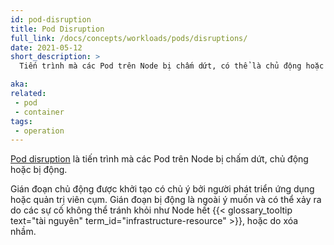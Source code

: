 ```yaml
---
id: pod-disruption
title: Pod Disruption
full_link: /docs/concepts/workloads/pods/disruptions/
date: 2021-05-12
short_description: >
  Tiến trình mà các Pod trên Node bị chấm dứt, có thể là chủ động hoặc bị động.

aka:
related:
 - pod
 - container
tags:
 - operation
---
```


[Pod disruption](/docs/concepts/workloads/pods/disruptions/) là tiến trình mà
các Pod trên Node bị chấm dứt, chủ động hoặc bị động.

<!--more--> 

Gián đoạn chủ động được khởi tạo có chủ ý bởi người phát triển ứng dụng hoặc quản trị viên cụm.
Gián đoạn bị động là ngoài ý muốn và có thể xảy ra do các sự cố không thể tránh khỏi như Node hết {{< glossary_tooltip text="tài nguyên" term_id="infrastructure-resource" >}},
hoặc do xóa nhầm.
